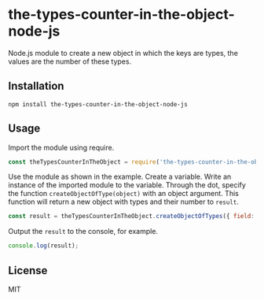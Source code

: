 # the-types-counter-in-the-object-node-js

Node.js module to create a new object in which the keys are types, the values are the number of these types.

## Installation

```
npm install the-types-counter-in-the-object-node-js
```

## Usage

Import the module using require. 

```js
const theTypesCounterInTheObject = require('the-types-counter-in-the-object-node-js');
```

Use the module as shown in the example.
Create a variable. Write an instance of the imported module to the variable. Through the dot, specify the function ```createObjectOfType(object)``` with an object argument. This function will return a new object with types and their number to ```result```.

```js
const result = theTypesCounterInTheObject.createObjectOfTypes({ field: undefined, anotherField: [], yetAnother: [undefined] });
```

Output the ```result``` to the console, for example.

```js
console.log(result);
```

## License

MIT
